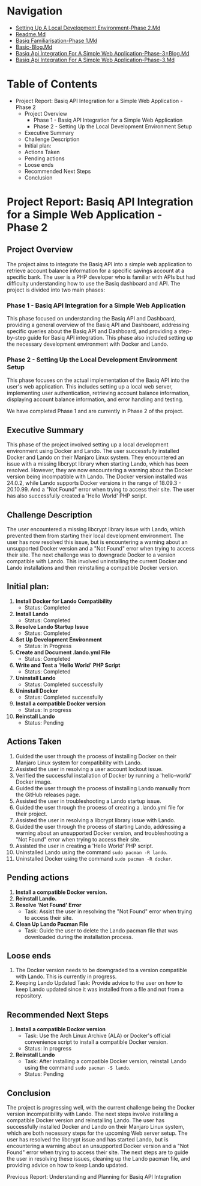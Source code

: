# Navigation

- [Setting Up A Local Development Environment-Phase 2.Md](./setting_up_a_local_development_environment-phase_2.md)
- [Readme.Md](./README.md)
- [Basiq Familiarisation-Phase 1.Md](./basiq_familiarisation-phase_1.md)
- [Basic-Blog.Md](./basic-blog.md)
- [Basiq Api Integration For A Simple Web Application-Phase-3=Blog.Md](./Basiq_API_Integration_for_a_Simple_Web_Application-Phase-3=blog.md)
- [Basiq Api Integration For A Simple Web Application-Phase-3.Md](./Basiq_API_Integration_for_a_Simple_Web_Application-Phase-3.md)

# Table of Contents

- Project Report: Basiq API Integration for a Simple Web Application - Phase 2
  - Project Overview
    - Phase 1 - Basiq API Integration for a Simple Web Application
    - Phase 2 - Setting Up the Local Development Environment Setup
  - Executive Summary
  - Challenge Description 
  - Initial plan: 
  - Actions Taken 
  - Pending actions
  - Loose ends
  - Recommended Next Steps 
  - Conclusion 

# Project Report: Basiq API Integration for a Simple Web Application - Phase 2


## Project Overview

The project aims to integrate the Basiq API into a simple web application to retrieve account balance information for a specific savings account at a specific bank. The user is a PHP developer who is familiar with APIs but had difficulty understanding how to use the Basiq dashboard and API. The project is divided into two main phases:

### Phase 1 - Basiq API Integration for a Simple Web Application

This phase focused on understanding the Basiq API and Dashboard, providing a general overview of the Basiq API and Dashboard, addressing specific queries about the Basiq API and Dashboard, and providing a step-by-step guide for Basiq API integration. This phase also included setting up the necessary development environment with Docker and Lando.

### Phase 2 - Setting Up the Local Development Environment Setup

This phase focuses on the actual implementation of the Basiq API into the user's web application. This includes setting up a local web server, implementing user authentication, retrieving account balance information, displaying account balance information, and error handling and testing.

We have completed Phase 1 and are currently in Phase 2 of the project.

## Executive Summary

This phase of the project involved setting up a local development environment using Docker and Lando. The user successfully installed Docker and Lando on their Manjaro Linux system. They encountered an issue with a missing libcrypt library when starting Lando, which has been resolved. However, they are now encountering a warning about the Docker version being incompatible with Lando. The Docker version installed was 24.0.2, while Lando supports Docker versions in the range of 18.09.3 - 20.10.99. And a "Not Found" error when trying to access their site. The user has also successfully created a 'Hello World' PHP script.

## Challenge Description 

The user encountered a missing libcrypt library issue with Lando, which prevented them from starting their local development environment. The user has now resolved this issue, but is encountering a warning about an unsupported Docker version and a "Not Found" error when trying to access their site. The next challenge was to downgrade Docker to a version compatible with Lando. This involved uninstalling the current Docker and Lando installations and then reinstalling a compatible Docker version.

## Initial plan: 

1. **Install Docker for Lando Compatibility**
    - Status: Completed
2. **Install Lando**
    - Status: Completed
3. **Resolve Lando Startup Issue**
    - Status: Completed
4. **Set Up Development Environment**
    - Status: In Progress
5. **Create and Document .lando.yml File**
    - Status: Completed
6. **Write and Test a 'Hello World' PHP Script**
    - Status: Completed
7. **Uninstall Lando**
    - Status: Completed successfully
8. **Uninstall Docker**
    - Status: Completed successfully
9. **Install a compatible Docker version**
    - Status: In progress
10. **Reinstall Lando**
    - Status: Pending

## Actions Taken 

1. Guided the user through the process of installing Docker on their Manjaro Linux system for compatibility with Lando.
2. Assisted the user in resolving a user account lockout issue.
3. Verified the successful installation of Docker by running a 'hello-world' Docker image.
4. Guided the user through the process of installing Lando manually from the GitHub releases page.
5. Assisted the user in troubleshooting a Lando startup issue.
6. Guided the user through the process of creating a .lando.yml file for their project.
7. Assisted the user in resolving a libcrypt library issue with Lando.
8. Guided the user through the process of starting Lando, addressing a warning about an unsupported Docker version, and troubleshooting a "Not Found" error when trying to access their site.
9. Assisted the user in creating a 'Hello World' PHP script.
10. Uninstalled Lando using the command `sudo pacman -R lando`.
11. Uninstalled Docker using the command `sudo pacman -R docker`.

## Pending actions

1. **Install a compatible Docker version.**
2. **Reinstall Lando.**
3. **Resolve 'Not Found' Error**
    - Task: Assist the user in resolving the "Not Found" error when trying to access their site.
4. **Clean Up Lando Pacman File**
    - Task: Guide the user to delete the Lando pacman file that was downloaded during the installation process.

## Loose ends

1. The Docker version needs to be downgraded to a version compatible with Lando. This is currently in progress.
2. Keeping Lando Updated
    Task: Provide advice to the user on how to keep Lando updated since it was installed from a file and not from a repository.

## Recommended Next Steps 

1. **Install a compatible Docker version**
   - Task: Use the Arch Linux Archive (ALA) or Docker's official convenience script to install a compatible Docker version.
   - Status: In progress
2. **Reinstall Lando**
   - Task: After installing a compatible Docker version, reinstall Lando using the command `sudo pacman -S lando`.
   - Status: Pending

## Conclusion 

The project is progressing well, with the current challenge being the Docker version incompatibility with Lando. The next steps involve installing a compatible Docker version and reinstalling Lando. The user has successfully installed Docker and Lando on their Manjaro Linux system, which are both necessary steps for the upcoming Web server setup. The user has resolved the libcrypt issue and has started Lando, but is encountering a warning about an unsupported Docker version and a "Not Found" error when trying to access their site. The next steps are to guide the user in resolving these issues, cleaning up the Lando pacman file, and providing advice on how to keep Lando updated.

Previous Report: Understanding and Planning for Basiq API Integration
